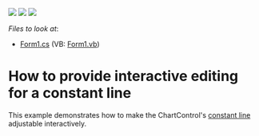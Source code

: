 <!-- default badges list -->
![](https://img.shields.io/endpoint?url=https://codecentral.devexpress.com/api/v1/VersionRange/128575430/12.1.4%2B)
[![](https://img.shields.io/badge/Open_in_DevExpress_Support_Center-FF7200?style=flat-square&logo=DevExpress&logoColor=white)](https://supportcenter.devexpress.com/ticket/details/E1003)
[![](https://img.shields.io/badge/📖_How_to_use_DevExpress_Examples-e9f6fc?style=flat-square)](https://docs.devexpress.com/GeneralInformation/403183)
<!-- default badges end -->
<!-- default file list -->
*Files to look at*:

* [Form1.cs](./CS/Form1.cs) (VB: [Form1.vb](./VB/Form1.vb))
<!-- default file list end -->
# How to provide interactive editing for a constant line


<p>This example demonstrates how to make the ChartControl's <a href="http://devexpress.com/Help/Content.aspx?help=XtraCharts&document=CustomDocument5783.htm">constant line</a> adjustable interactively.</p>

<br/>


